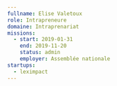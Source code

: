 ```yaml
---
fullname: Elise Valetoux
role: Intrapreneure
domaine: Intraprenariat
missions:
  - start: 2019-01-31
    end: 2019-11-20
    status: admin
    employer: Assemblée nationale
startups:
  - leximpact
---
```

